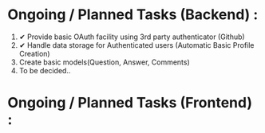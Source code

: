 # Ongoing / Planned Tasks (Backend) : 
1. ✔ Provide basic OAuth facility using 3rd party authenticator (Github)
2. ✔ Handle data storage for Authenticated users (Automatic Basic Profile Creation)
3. Create basic models(Question, Answer, Comments)
4. To be decided..

# Ongoing / Planned Tasks (Frontend) : 
